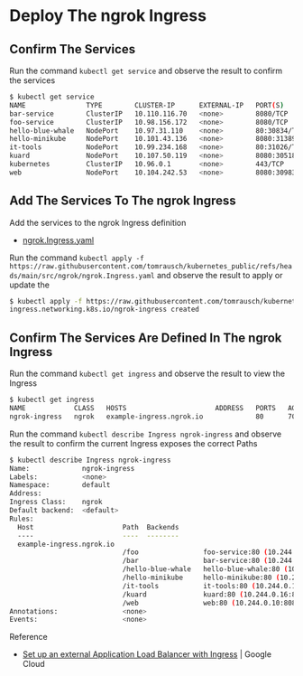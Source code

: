 # Deploy The ngrok Ingress

## Confirm The Services
Run the command ```kubectl get service``` and observe the result to confirm the services

```bash
$ kubectl get service
NAME               TYPE        CLUSTER-IP      EXTERNAL-IP   PORT(S)          AGE
bar-service        ClusterIP   10.110.116.70   <none>        8080/TCP         12m
foo-service        ClusterIP   10.98.156.172   <none>        8080/TCP         12m
hello-blue-whale   NodePort    10.97.31.110    <none>        80:30834/TCP     17h
hello-minikube     NodePort    10.101.43.136   <none>        8080:31389/TCP   24m
it-tools           NodePort    10.99.234.168   <none>        80:31026/TCP     16h
kuard              NodePort    10.107.50.119   <none>        8080:30518/TCP   6s
kubernetes         ClusterIP   10.96.0.1       <none>        443/TCP          2d13h
web                NodePort    10.104.242.53   <none>        8080:30983/TCP   2d12h
```

## Add The Services To The ngrok Ingress

Add the services to the ngrok Ingress definition
- [ngrok.Ingress.yaml](https://github.com/tomrausch/kubernetes_public/blob/main/src/ngrok/ngrok.Ingress.yaml)

Run the command ```kubectl apply -f https://raw.githubusercontent.com/tomrausch/kubernetes_public/refs/heads/main/src/ngrok/ngrok.Ingress.yaml``` and observe the result to apply or update the 
```bash
$ kubectl apply -f https://raw.githubusercontent.com/tomrausch/kubernetes_public/refs/heads/main/src/ngrok/ngrok.Ingress.yaml
ingress.networking.k8s.io/ngrok-ingress created
```

## Confirm The Services Are Defined In The ngrok Ingress

Run the command ```kubectl get ingress``` and observe the result to view the Ingress
```bash
$ kubectl get ingress
NAME            CLASS   HOSTS                      ADDRESS   PORTS   AGE
ngrok-ingress   ngrok   example-ingress.ngrok.io             80      70s
```

Run the command ```kubectl describe Ingress ngrok-ingress``` and observe the result to confirm the current Ingress exposes the correct Paths

```bash
$ kubectl describe Ingress ngrok-ingress
Name:             ngrok-ingress
Labels:           <none>
Namespace:        default
Address:
Ingress Class:    ngrok
Default backend:  <default>
Rules:
  Host                      Path  Backends
  ----                      ----  --------
  example-ingress.ngrok.io
                            /foo                foo-service:80 (10.244.0.14:8080)
                            /bar                bar-service:80 (10.244.0.15:8080)
                            /hello-blue-whale   hello-blue-whale:80 (10.244.0.12:80)
                            /hello-minikube     hello-minikube:80 (10.244.0.13:8080)
                            /it-tools           it-tools:80 (10.244.0.11:80)
                            /kuard              kuard:80 (10.244.0.16:8080)
                            /web                web:80 (10.244.0.10:8080)
Annotations:                <none>
Events:                     <none>
```

Reference
- [Set up an external Application Load Balancer with Ingress](https://cloud.google.com/kubernetes-engine/docs/tutorials/http-balancer) | Google Cloud
